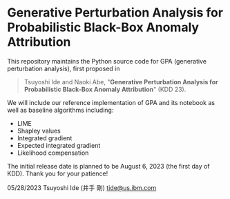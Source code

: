 # Generative Perturbation Analysis for Probabilistic Black-Box Anomaly Attribution

This repository maintains the Python source code for GPA (generative perturbation analysis), first proposed in
> Tsuyoshi Ide and Naoki Abe, "**Generative Perturbation Analysis for Probabilistic Black-Box
Anomaly Attribution**" (KDD 23). 

We will include our reference implementation of GPA and its notebook as well as baseline algorithms including:
- LIME
- Shapley values
- Integrated gradient
- Expected integrated gradient
- Likelihood compensation

The initial release date is planned to be August 6, 2023 (the first day of KDD). Thank you for your patience!


05/28/2023
Tsuyoshi Ide (井手 剛)
tide@us.ibm.com 
